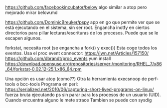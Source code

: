 https://github.com/facebookincubator/below
algo similar a atop pero mejorado
mirar below.md

https://github.com/DominicBreuker/pspy
app en go que permite ver que se está ejecutando en el sistema, sin ser root.
Engancha inotfy en ciertos directorios para pillar lecturas/escrituras de los procesos.
Puede que se le escapen algunos.


forkstat, necesita root (se engancha a fork() y exec())
Esta coge todos los eventos.
Usa el proc event connector: https://lwn.net/Articles/157150/
https://github.com/dbrandt/proc_events
yum install https://download.opensuse.org/repositories/server:/monitoring/RHEL_7/x86_64/forkstat-0.02.12-25.1.x86_64.rpm


Una opción es usar atop (como??)
Otra la herramienta execsnoop de perf-tools o bcc-tools
Programa en perl: https://serialized.net/2010/06/capturing-short-lived-programs-on-linux/
  fuerza bruta ejecutando ps sin parar para los procesos de un usuario (UID). Cuando encuentra alguno le mete strace
Tambien se puede con sysdig
